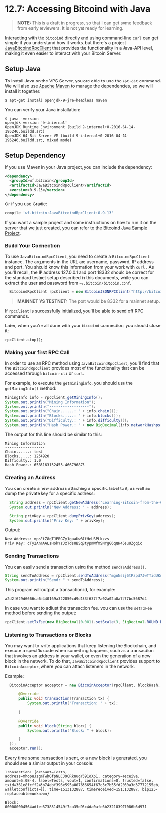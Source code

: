 # 12.7: Accessing Bitcoind with Java

> **NOTE:** This is a draft in progress, so that I can get some feedback from early reviewers. It is not yet ready for learning.

Interacting with the `bitcoind` directly and using command-line `curl` can get simple if you understand how it works, but there's a project [JavaBitcoindRpcClient](https://github.com/Polve/JavaBitcoindRpcClient) that provides the functionality in a Java-API level, making it even easier to interact with your Bitcoin Server.


## Setup Java

To install Java on the VPS Server, you are able to use the `apt-get` command. We will also use [Apache Maven](http://maven.apache.org/) to manage the dependencies, so we will install it together.

```
$ apt-get install openjdk-9-jre-headless maven
```

You can verify your Java installation:
```
$ java -version
openjdk version "9-internal"
OpenJDK Runtime Environment (build 9-internal+0-2016-04-14-195246.buildd.src)
OpenJDK 64-Bit Server VM (build 9-internal+0-2016-04-14-195246.buildd.src, mixed mode)
```

## Setup Dependency

If you use Maven in your Java project, you can include the dependency:
```xml
<dependency>
  <groupId>wf.bitcoin</groupId>
  <artifactId>JavaBitcoindRpcClient</artifactId>
  <version>0.9.13</version>
</dependency>
```

Or if you use Gradle:
```groovy
compile 'wf.bitcoin:JavaBitcoindRpcClient:0.9.13'
```

If you want a sample project and some instructions on how to run it on the server that we just created, you can refer to the [Bitcoind Java Sample Project](https://github.com/brunocvcunha/bitcoind-java-client-sample/).

### Build Your Connection

To use `JavaBitcoindRpcClient`, you need to create a `BitcoindRpcClient` instance. The arguments in the URL are username, password, IP address and port. You should know this information from your work with `curl` . As you'll recall, the IP address 127.0.0.1 and port 18332 should be correct for the standard testnet setup described in this documents, while you can extract the user and password from `~/.bitcoin/bitcoin.conf`.

```java
  BitcoindRpcClient rpcClient = new BitcoinJSONRPCClient("http://bitcoinrpc:d8340efbcd34e312044c8431c59c792c@127.0.0.1:18332");
```

> **MAINNET VS TESTNET:** The port would be 8332 for a mainnet setup.

If `rpcClient` is successfully initialized, you'll be able to send off RPC commands.

Later, when you're all done with your `bitcoind` connection, you should close it:
```
rpcClient.stop();
```

### Making your first RPC Call

In order to use an RPC method using `JavaBitcoindRpcClient`, you'll find that the `BitcoindRpcClient` provides most of the functionality that can be accessed through `bitcoin-cli` or `curl`.

For example, to execute the `getmininginfo`, you should use the `getMiningInfo()` method:
```java
MiningInfo info = rpcClient.getMiningInfo();
System.out.println("Mining Information");
System.out.println("------------------");
System.out.println("Chain......: " + info.chain());
System.out.println("Blocks.....: " + info.blocks());
System.out.println("Difficulty.: " + info.difficulty());
System.out.println("Hash Power.: " + new BigDecimal(info.networkHashps()).toPlainString());
```
The output for this line should be similar to this:
```
Mining Information
------------------
Chain......: test
Blocks.....: 1254920
Difficulty.: 1.0
Hash Power.: 6585163152453.466796875
```

### Creating an Address

You can create a new address attaching a specific label to it, as well as dump the private key for a specific address:
```java
  String address = rpcClient.getNewAddress("Learning-Bitcoin-from-the-Command-Line");
  System.out.println("New Address: " + address);

  String privKey = rpcClient.dumpPrivKey(address);
  System.out.println("Priv Key: " + privKey);
```
Output:
```
New Address: mpsFtZ8qTJPRGZy1gaaUw37fHeUSPLkzzs
Priv Key: cTy2AnmAALsHokYzJzTdsUBSqBtypmWfmSNYgG6qQH43euUZgqic
```



### Sending Transactions

You can easily send a transaction using the method `sendToAddress()`.

```java
String sendToAddress = rpcClient.sendToAddress("mgnNsZj6tPzpd7JwTTidUKnGoDTkcucLT5", 1);
System.out.println("Send: " + sendToAddress);
```
This program will output a transaction id, for example:
```
a2d2f629d6666ca6e440169a322850cd9d133f637f7a02a02a0a7477bc5687d4
```

In case you want to adjust the transaction fee, you can use the `setTxFee` method before sending the output:

```java
rpcClient.setTxFee(new BigDecimal(0.001).setScale(3, BigDecimal.ROUND_DOWN));
```


### Listening to Transactions or Blocks

You may want to write applications that keep listening the Blockchain, and execute a specific code when something happens, such as a transaction that involves an address in your wallet, or even the generation of a new block in the network.
To do that, `JavaBitcoindRpcClient` provides support to `BitcoinAcceptor`, where you can attach listeners in the network.

Example:
```java
  BitcoinAcceptor acceptor = new BitcoinAcceptor(rpcClient, blockHash, 6, new BitcoinPaymentListener() {

      @Override
      public void transaction(Transaction tx) {
          System.out.println("Transaction: " + tx);

      }

      @Override
      public void block(String block) {
          System.out.println("Block: " + block);

      }
  });
  acceptor.run();
```

Every time some transaction is sent, or a new block is generated, you should see a similar output in your console:
```
Transaction: {account=Tests, address=mhopuJzgmTwhGfpNLCJ9CRknugY691oXp1, category=receive, amount=5.0E-4, label=Tests, vout=1, confirmations=0, trusted=false, txid=361e8fcff243b74ebf396e595a007636654f67c3c7b55fd2860a3d37772155eb, walletconflicts=[], time=1513132887, timereceived=1513132887, bip125-replaceable=unknown}

Block: 000000004564adfee3738314549f7ca35d96c4da0afc6b232183917086b6d971
```
